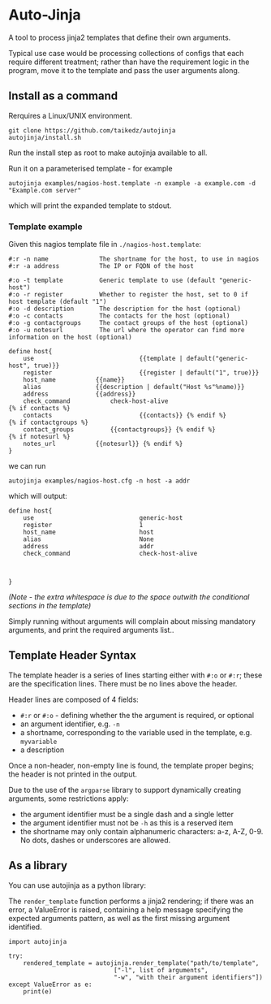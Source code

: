 # Auto-Jinja

A tool to process jinja2 templates that define their own arguments. 

Typical use case would be processing collections of configs that each require different treatment; rather than have the requirement logic in the program, move it to the template and pass the user arguments along.

## Install as a command

Rerquires a Linux/UNIX environment.

	git clone https://github.com/taikedz/autojinja
	autojinja/install.sh

Run the install step as root to make autojinja available to all.

Run it on a parameterised template - for example

	autojinja examples/nagios-host.template -n example -a example.com -d "Example.com server"

which will print the expanded template to stdout.

### Template example

Given this nagios template file in `./nagios-host.template`:

	#:r -n name              The shortname for the host, to use in nagios
	#:r -a address           The IP or FQDN of the host

	#:o -t template          Generic template to use (default "generic-host")
	#:o -r register          Whether to register the host, set to 0 if host template (default "1")
	#:o -d description       The description for the host (optional)
	#:o -c contacts          The contacts for the host (optional)
	#:o -g contactgroups     The contact groups of the host (optional)
	#:o -u notesurl          The url where the operator can find more information on the host (optional)

	define host{
		use                             {{template | default("generic-host", true)}}
		register                        {{register | default("1", true)}}
		host_name			{{name}}
		alias				{{description | default("Host %s"%name)}}
		address				{{address}}
		check_command			check-host-alive
	{% if contacts %}
		contacts                        {{contacts}} {% endif %}
	{% if contactgroups %}
		contact_groups			{{contactgroups}} {% endif %}
	{% if notesurl %}
		notes_url			{{notesurl}} {% endif %}
	}

we can run
	
	autojinja examples/nagios-host.cfg -n host -a addr

which will output:

	define host{
		use                             generic-host
		register                        1
		host_name                       host
		alias                           None
		address                         addr
		check_command                   check-host-alive



	}

*(Note - the extra whitespace is due to the space outwith the conditional sections in the template)*

Simply running without arguments will complain about missing mandatory arguments, and print the required arguments list..

## Template Header Syntax

The template header is a series of lines starting either with `#:o` or `#:r`; these are the specification lines. There must be no lines above the header.

Header lines are composed of 4 fields:

* `#:r` or `#:o` - defining whether the the argument is required, or optional
* an argument identifier, e.g. `-n`
* a shortname, corresponding to the variable used in the template, e.g. `myvariable`
* a description

Once a non-header, non-empty line is found, the template proper begins; the header is not printed in the output.

Due to the use of the `argparse` library to support dynamically creating arguments, some restrictions apply:

* the argument identifier must be a single dash and a single letter
* the argument identifier must not be `-h` as this is a reserved item
* the shortname may only contain alphanumeric characters: a-z, A-Z, 0-9. No dots, dashes or underscores are allowed.

## As a library

You can use autojinja as a python library:

The `render_template` function performs a jinja2 rendering; if there was an error, a ValueError is raised, containing a help message specifying the expected arguments pattern, as well as the first missing argument identified.

	import autojinja
	
	try:
		rendered_template = autojinja.render_template("path/to/template",
							     ["-l", list of arguments",
							     "-w", "with their argument identifiers"])
	except ValueError as e:
		print(e)
